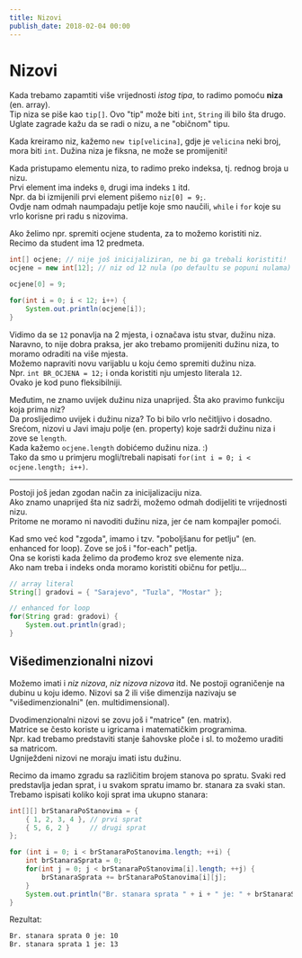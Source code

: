 ```yaml
---
title: Nizovi
publish_date: 2018-02-04 00:00
---
```


# Nizovi

Kada trebamo zapamtiti više vrijednosti *istog tipa*,
    to radimo pomoću **niza** (en. array).  
Tip niza se piše kao `tip[]`.
Ovo "tip" može biti `int`, `String` ili bilo šta drugo.
Uglate zagrade kažu da se radi o nizu, a ne "običnom" tipu.

Kada kreiramo niz, kažemo `new tip[velicina]`, 
    gdje je `velicina` neki broj, mora biti `int`.
Dužina niza je fiksna, ne može se promijeniti!

Kada pristupamo elementu niza, to radimo preko indeksa, tj. rednog broja u nizu.  
Prvi element ima indeks `0`, drugi ima indeks `1` itd.  
Npr. da bi izmijenili prvi element pišemo `niz[0] = 9;`.  
Ovdje nam odmah naumpadaju petlje koje smo naučili, 
    `while` i `for` koje su vrlo korisne pri radu s nizovima.

Ako želimo npr. spremiti ocjene studenta, za to možemo koristiti niz.  
Recimo da student ima 12 predmeta.

```java
int[] ocjene; // nije još inicijaliziran, ne bi ga trebali koristiti!
ocjene = new int[12]; // niz od 12 nula (po defaultu se popuni nulama)

ocjene[0] = 9;

for(int i = 0; i < 12; i++) {
    System.out.println(ocjene[i]);
}
```

Vidimo da se `12` ponavlja na 2 mjesta, i označava istu stvar, dužinu niza.  
Naravno, to nije dobra praksa, jer ako trebamo promijeniti dužinu niza, 
    to moramo odraditi na više mjesta.  
Možemo napraviti novu varijablu u koju ćemo spremiti dužinu niza.  
Npr. `int BR_OCJENA = 12;` i onda koristiti nju umjesto literala `12`.  
Ovako je kod puno fleksibilniji.

Međutim, ne znamo uvijek dužinu niza unaprijed. 
Šta ako pravimo funkciju koja prima niz?  
Da proslijedimo uvijek i dužinu niza? To bi bilo vrlo nečitljivo i dosadno.   
Srećom, nizovi u Javi imaju polje (en. property) koje sadrži dužinu niza i zove se `length`.  
Kada kažemo `ocjene.length` dobićemo dužinu niza. :)  
Tako da smo u primjeru mogli/trebali napisati `for(int i = 0; i < ocjene.length; i++)`.

---
Postoji još jedan zgodan način za inicijalizaciju niza.  
Ako znamo unaprijed šta niz sadrži, možemo odmah dodijeliti te vrijednosti nizu.  
Pritome ne moramo ni navoditi dužinu niza, jer će nam kompajler pomoći.

Kad smo već kod "zgoda", imamo i tzv. "poboljšanu for petlju" (en. enhanced for loop).
Zove se još i "for-each" petlja.  
Ona se koristi kada želimo da prođemo kroz sve elemente niza.  
Ako nam treba i indeks onda moramo koristiti običnu for petlju...

```java
// array literal
String[] gradovi = { "Sarajevo", "Tuzla", "Mostar" };

// enhanced for loop
for(String grad: gradovi) {
    System.out.println(grad);
}
```

## Višedimenzionalni nizovi



Možemo imati i *niz nizova*, *niz nizova nizova* itd. 
Ne postoji ograničenje na dubinu u koju idemo. 
Nizovi sa 2 ili više dimenzija nazivaju se "višedimenzionalni" (en. multidimensional).  

Dvodimenzionalni nizovi se zovu još i "matrice" (en. matrix).  
Matrice se često koriste u igricama i matematičkim programima.  
Npr. kad trebamo predstaviti stanje šahovske ploče i sl. to možemo uraditi sa matricom.  
Ugniježdeni nizovi ne moraju imati istu dužinu.  

Recimo da imamo zgradu sa različitim brojem stanova po spratu. 
Svaki red predstavlja jedan sprat, i u svakom spratu imamo br. stanara za svaki stan.
Trebamo ispisati koliko koji sprat ima ukupno stanara:

```java
int[][] brStanaraPoStanovima = { 
    { 1, 2, 3, 4 }, // prvi sprat
    { 5, 6, 2 }     // drugi sprat
};

for (int i = 0; i < brStanaraPoStanovima.length; ++i) {
    int brStanaraSprata = 0;
    for(int j = 0; j < brStanaraPoStanovima[i].length; ++j) {
        brStanaraSprata += brStanaraPoStanovima[i][j];
    }
    System.out.println("Br. stanara sprata " + i + " je: " + brStanaraSprata);
}
```

Rezultat:
```sh
Br. stanara sprata 0 je: 10
Br. stanara sprata 1 je: 13
```












